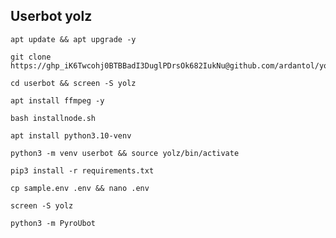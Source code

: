 ## Userbot yolz
```
apt update && apt upgrade -y
```
```
git clone https://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@github.com/ardantol/yolz
```
```
cd userbot && screen -S yolz
```
```
apt install ffmpeg -y
```
```
bash installnode.sh
```
```
apt install python3.10-venv
```
```
python3 -m venv userbot && source yolz/bin/activate
```
```
pip3 install -r requirements.txt
```
```
cp sample.env .env && nano .env
```
```
screen -S yolz 
```
```
python3 -m PyroUbot
```

